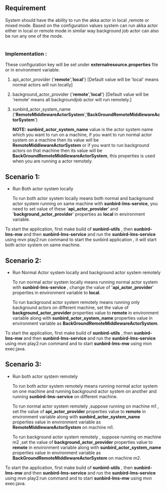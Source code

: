 
## Requirement

  System should have the ability to run the akka actor in local ,remote or mixed mode. Based on the configuration values 
 system can run akka actor either in local or remote mode in similar way background job actor can also be run any one of the mode. 
#

### Implementation : 
   
  These configuration key will be set under **externalresource.properties** file or in environment variable.
     
   1.  api_actor_provider {'**remote**','**local**'} [Default value will be 'local' means normal actors will run locally]
   2.  background_actor_provider {'**remote**','**local**'} [Default value will be 'remote' means all backgroundjob actor will run remotely.]
   3. sunbird_actor_system_name {'**RemoteMiddlewareActorSystem**','**BackGroundRemoteMiddlewareActorSystem**'} 

        **NOTE:**  **sunbird_actor_system_name** value is the actor system name which you want to run on a machine, if you want to run normal actor system on a machine then its value will be **RemoteMiddlewareActorSystem** or if you want to run background actors on that machine then its value will be **BackGroundRemoteMiddlewareActorSystem**, this properties is used when you are running a actor remotely.

## Scenario 1:
   * Run Both actor system locally

        To run both actor system locally means both normal and background actor system running on same machine with **sunbird-lms-service**, you need to set value of these '**api_actor_provider**' and '**background_actor_provider**' properties as **local** in environment variable.

To start the application, first make build of **sunbird-utils** , then **sunbird-lms-mw** and then **sunbird-lms-service** 
 and run the **sunbird-lms-service** using mvn play2:run command to start the sunbird application , it will start both actor system on same machine.


## Scenario 2:
   * Run Normal Actor system locally and background actor system remotely

     To run normal actor system locally means running normal actor system with **sunbird-lms-service** , change the value of '**api_actor_provider**' properties in environment variable to **local**.

     To run background actor system remotely means running only background actors on different machine, set the value of **background_actor_provider** properties value to **remote**  in environment variable along with **sunbird_actor_system_name** properties value in environment variable as **BackGroundRemoteMiddlewareActorSystem**.



To start the application, first make build of **sunbird-utils** , then **sunbird-lms-mw** and then **sunbird-lms-service** 
 and run the **sunbird-lms-service** using mvn play2:run command and to start **sunbird-lms-mw** using mvn exec:java.


## Scenario 3:
   * Run both actor system remotely

      To run both actor system remotely means running normal actor system on one machine and running background actor system on another and running **sunbird-lms-service** on different machine.

      To run normal actor system remotely ,suppose running on machine m1 , set the value of **api_actor_provider** properties value to **remote**  in environment variable along with **sunbird_actor_system_name** properties value in environment variable as **RemoteMiddlewareActorSystem** on machine m1.

      To run background actor system remotely , suppose running on machine m2 ,set the value of **background_actor_provider** properties value to **remote**  in environment variable along with **sunbird_actor_system_name** properties value in environment variable as **BackGroundRemoteMiddlewareActorSystem** on machine m2. 

To start the application, first make build of **sunbird-utils** , then **sunbird-lms-mw** and then **sunbird-lms-service** 
 and run the **sunbird-lms-service** using mvn play2:run command and to start **sunbird-lms-mw** using mvn exec:java.
